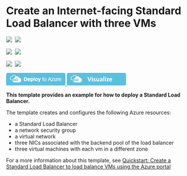 # Create an Internet-facing Standard Load Balancer with three VMs

<IMG SRC="https://azurequickstartsservice.blob.core.windows.net/badges/101-load-balancer-standard-create/PublicLastTestDate.svg" />&nbsp;
<IMG SRC="https://azurequickstartsservice.blob.core.windows.net/badges/101-load-balancer-standard-create/PublicDeployment.svg" />&nbsp;

<IMG SRC="https://azurequickstartsservice.blob.core.windows.net/badges/101-load-balancer-standard-create/FairfaxLastTestDate.svg" />&nbsp;
<IMG SRC="https://azurequickstartsservice.blob.core.windows.net/badges/101-load-balancer-standard-create/FairfaxDeployment.svg" />&nbsp;

<IMG SRC="https://azurequickstartsservice.blob.core.windows.net/badges/101-load-balancer-standard-create/BestPracticeResult.svg" />&nbsp;
<IMG SRC="https://azurequickstartsservice.blob.core.windows.net/badges/101-load-balancer-standard-create/CredScanResult.svg" />&nbsp;

<a href="https://portal.azure.com/#create/Microsoft.Template/uri/https%3A%2F%2Fraw.githubusercontent.com%2FAzure%2Fazure-quickstart-templates%2Fmaster%2F101-load-balancer-standard-create%2Fazuredeploy.json" target="_blank">
    <img src="https://raw.githubusercontent.com/Azure/azure-quickstart-templates/master/1-CONTRIBUTION-GUIDE/images/deploytoazure.png"/>
</a>
<a href="http://armviz.io/#/?load=https%3A%2F%2Fraw.githubusercontent.com%2FAzure%2Fazure-quickstart-templates%2Fmaster%2F101-load-balancer-standard-create%2Fazuredeploy.json" target="_blank">
    <img src="https://raw.githubusercontent.com/Azure/azure-quickstart-templates/master/1-CONTRIBUTION-GUIDE/images/visualizebutton.png"/>
</a>

**This template provides an example for how to deploy a Standard Load Balancer.**

The template creates and configures the following Azure resources:

- a Standard Load Balancer
- a network security group
- a virtual network
- three NICs associated with the backend pool of the load balancer
- three virtual machines with each vm in a different zone

For a more information about this template, see [Quickstart: Create a Standard Load Balancer to load balance VMs using the Azure portal](https://docs.microsoft.com/azure/load-balancer/quickstart-load-balancer-standard-public-portal)

